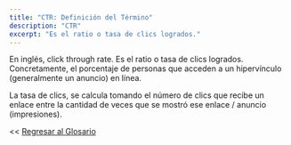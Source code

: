 ```yaml
---
title: "CTR: Definición del Término"
description: "CTR"
excerpt: "Es el ratio o tasa de clics logrados."
---
```


En inglés, click through rate. Es el ratio o tasa de clics logrados. Concretamente, el porcentaje de personas que acceden a un hipervínculo (generalmente un anuncio) en línea.

La tasa de clics, se calcula tomando el número de clics que recibe un enlace entre la cantidad de veces que se mostró ese enlace / anuncio (impresiones).

<< [Regresar al Glosario](/glosario/ "Regresar a la Página Principal del Glosario")